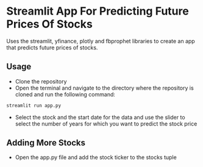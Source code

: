# Streamlit App For Predicting Future Prices Of Stocks

Uses the streamlit, yfinance, plotly and fbprophet libraries to create an app that predicts future prices of stocks.

## Usage

- Clone the repository
- Open the terminal and navigate to the directory where the repository is cloned and run the following command:

```bash
streamlit run app.py
```

- Select the stock and the start date for the data and use the slider to select the number of years for which you want to predict the stock price

## Adding More Stocks

- Open the app.py file and add the stock ticker to the stocks tuple
